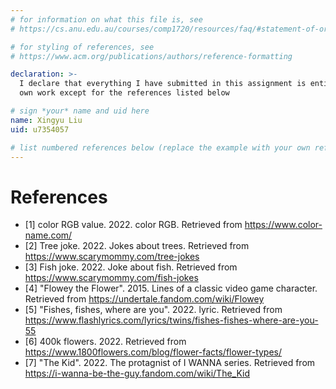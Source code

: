 ```yaml
---
# for information on what this file is, see
# https://cs.anu.edu.au/courses/comp1720/resources/faq/#statement-of-originality

# for styling of references, see
# https://www.acm.org/publications/authors/reference-formatting

declaration: >-
  I declare that everything I have submitted in this assignment is entirely my
  own work except for the references listed below

# sign *your* name and uid here
name: Xingyu Liu
uid: u7354057

# list numbered references below (replace the example with your own references) 
---
```

# References
- [1] color RGB value. 2022. color RGB. Retrieved from https://www.color-name.com/
- [2] Tree joke. 2022. Jokes about trees. Retrieved from https://www.scarymommy.com/tree-jokes
- [3] Fish joke. 2022. Joke about fish. Retrieved from https://www.scarymommy.com/fish-jokes
- [4] "Flowey the Flower". 2015. Lines of a classic video game character. Retrieved from https://undertale.fandom.com/wiki/Flowey
- [5] "Fishes, fishes, where are you". 2022. lyric. Retrieved from https://www.flashlyrics.com/lyrics/twins/fishes-fishes-where-are-you-55
- [6] 400k flowers. 2022. Retrieved from https://www.1800flowers.com/blog/flower-facts/flower-types/
- [7] "The Kid". 2022. The protagnist of I WANNA series. Retrieved from https://i-wanna-be-the-guy.fandom.com/wiki/The_Kid
